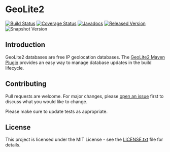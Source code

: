 # GeoLite2

[![Build Status](https://github.com/openjax/geolite2/workflows/build.yml/badge.svg)](https://github.com/openjax/geolite2/actions/workflows/build.yml)
[![Coverage Status](https://coveralls.io/repos/github/openjax/geolite2/badge.svg)](https://coveralls.io/github/openjax/geolite2)
[![Javadocs](https://www.javadoc.io/badge/org.openjax.geolite2/geolite2.svg)](https://www.javadoc.io/doc/org.openjax.geolite2/geolite2)
[![Released Version](https://img.shields.io/maven-central/v/org.openjax.geolite2/geolite2.svg)](https://mvnrepository.com/artifact/org.openjax.geolite2/geolite2)
![Snapshot Version](https://img.shields.io/nexus/s/org.openjax.geolite2/geolite2?label=maven-snapshot&server=https%3A%2F%2Foss.sonatype.org)

## Introduction

GeoLite2 databases are free IP geolocation databases. The [GeoLite2 Maven Plugin](/geolite2-maven-plugin) provides an easy way to manage database updates in the build lifecycle.

## Contributing

Pull requests are welcome. For major changes, please [open an issue](../../issues) first to discuss what you would like to change.

Please make sure to update tests as appropriate.

## License

This project is licensed under the MIT License - see the [LICENSE.txt](LICENSE.txt) file for details.